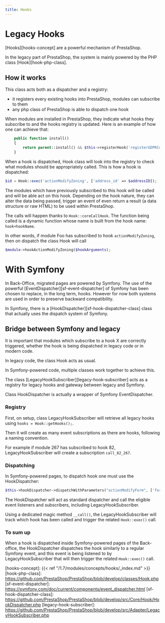 ```yaml
---
title: Hooks
---
```


# Legacy Hooks

[Hooks][hooks-concept] are a powerful mechanism of PrestaShop.

In the legacy part of PrestaShop, the system is mainly powered by the PHP class [Hook][hook-php-class].

## How it works

This class acts both as a dispatcher and a registry:

- it registers every existing hooks into PrestaShop, modules can subscribe to them
- any php class of PrestaShop is able to dispatch one hook

When modules are installed in PrestaShop, they indicate what hooks they subscribe to and the hooks registry is updated. Here is an example of how one can achieve that:

```php
    public function install()
    {
        return parent::install() && $this->registerHook('registerGDPRConsent');
    }
```

When a hook is dispatched, Hook class will look into the registry to check what modules should be appropriately called. This is how a hook is dispatched:

```php
$id = Hook::exec('actionModifyZoning', ['address_id' => $addressID]);
```

The modules which have previously subscribed to this hook will be called and will be able act on this hook. Depending on the hook nature, they can alter the data being passed, trigger an event of even return a result (a data structure or raw HTML) to be used within PrestaShop.

The calls will happen thanks to `Hook::coreCallHook`. The function being called is a dynamic function whose name is built from the hook name: `hook+hookName`.

In other words, if module Foo has subscribed to hook `actionModifyZoning`, then on dispatch the class Hook will call
```php
$module->hookActionModifyZoning($hookArguments);
```

# With Symfony

In Back-Office, migrated pages are powered by Symfony. The use of the powerful [EventDispatcher][sf-event-dispatcher] of Symfony has been chosen to replace, in the long term, hooks. However for now both systems are used in order to preserve backward compatibility.

In Symfony, there is a [HookDispatcher][sf-hook-dispatcher-class] class that actually uses the dispatch system of Symfony.

## Bridge between Symfony and legacy

It is important that modules which subscribe to a hook X are correctly triggered, whether the hook is being dispatched in legacy code or in modern code.

In legacy code, the class Hook acts as usual.

In Symfony-powered code, multiple classes work together to achieve this.

The class [LegacyHookSubscriber][legacy-hook-subscriber] acts as a registry for legacy hooks and gateway between legacy and Symfony.

Class HookDispatcher is actually a wrapper of Symfony EventDispatcher.

### Registry

First, on setup, class LegacyHookSubscriber will retrieve all legacy hooks using `hooks = Hook::getHooks();`.

Then it will create as many event subscriptions as there are hooks, following a naming convention.

For example if module 267 has subscribed to hook 82, LegacyHookSubscriber will create a subscription `call_82_267`.

### Dispatching

In Symfony-powered pages, to dispatch hook one must use the HookDispatcher:

```php
$this->hookDispatcher->dispatchWithParameters("actionModifyForm", ['form_builder' => $formBuilder]);
```

The HookDispatcher will act as standard dispatcher and call the eligible event listeners and subscribers, including LegacyHookSubscriber.

Using a dedicated magic method `__call()`, the LegacyHookSubscriber will track which hook has been called and trigger the related `Hook::exec()` call.

### To sum up

When a hook is dispatched inside Symfony-powered pages of the Back-office, the HookDispatcher dispatches the hook similarly to a regular Symfony event, and this event is being listened to by LegacyHookSubscriber that will then trigger the related `Hook::exec()` call.

[hooks-concept]: {{< ref "/1.7/modules/concepts/hooks/_index.md" >}}
[hook-php-class]: https://github.com/PrestaShop/PrestaShop/blob/develop/classes/Hook.php
[sf-event-dispatcher]: https://symfony.com/doc/current/components/event_dispatcher.html
[sf-hook-dispatcher-class]: https://github.com/PrestaShop/PrestaShop/blob/develop/src/Core/Hook/HookDispatcher.php
[legacy-hook-subscriber]: https://github.com/PrestaShop/PrestaShop/blob/develop/src/Adapter/LegacyHookSubscriber.php

